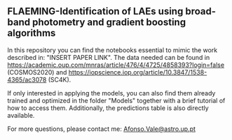 ## FLAEMING-Identification of LAEs using broad-band photometry and gradient boosting algorithms

In this repository you can find the notebooks essential to mimic the work described in: "INSERT PAPER LINK". The data needed can be found in https://academic.oup.com/mnras/article/476/4/4725/4858393?login=false (COSMOS2020) and https://iopscience.iop.org/article/10.3847/1538-4365/ac3078 (SC4K).

If only interested in applying the models, you can also find them already trained and optimized in the folder "Models" together with a brief tutorial of how to access them. Additionally, the predictions table is also directly available.

For more questions, please contact me: Afonso.Vale@astro.up.pt

